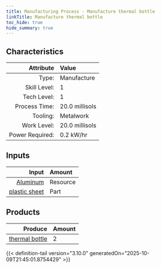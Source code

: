 ```yaml
---
title: Manufacturing Process - Manufacture thermal bottle
linkTitle: Manufacture thermal bottle
toc_hide: true
hide_summary: true
---
```

<!-- This is generated by the MarsSim HelpGenertor, do not edit. -->


## Characteristics

| Attribute      | Value |
|--------:|:------|
|Type:|Manufacture|
|Skill Level:|1|
|Tech Level:|1|
|Process Time:|20.0 millisols|
|Tooling:|Metalwork|
|Work Level:|20.0 millisols|
|Power Required:|0.2 kW/hr|

## Inputs

| Input      | Amount |
|--------:|:------|
|[Aluminum](/docs/definitions/resource/aluminum)|Resource|0.8 kg|
|[plastic sheet](/docs/definitions/part/plastic-sheet)|Part|2|

## Products


| Produce      | Amount |
|--------:|:------|
|[thermal bottle](/docs/definitions/null/thermal-bottle)|2|



{{< definition-tail version="3.10.0" generatedOn="2025-10-09T21:45:01.8754429" >}}



